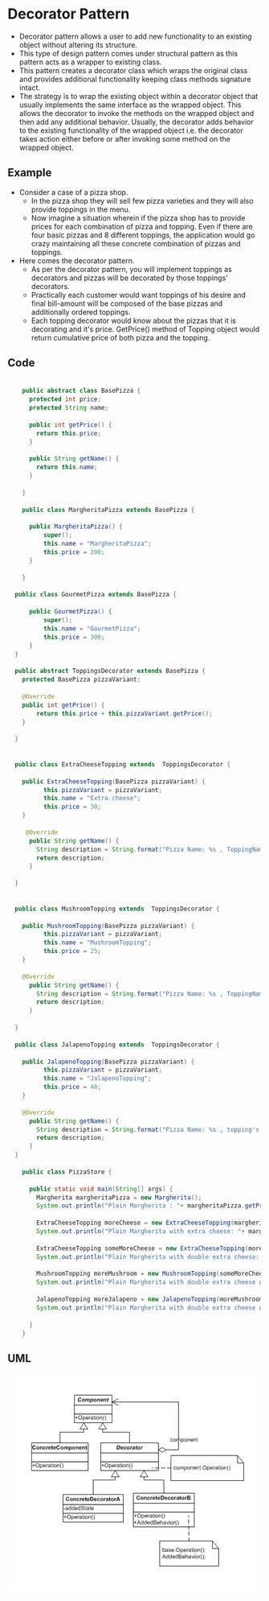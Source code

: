 <!--
author: "Avinash Gurugubelli",
title: "Decorator Design Pattern",
description: "Detailed guide to the Decorator pattern that dynamically adds behavior to objects, illustrated with Java implementations and beginner-friendly analogies.",
tags: ["Decorator Pattern", "Design Patterns", "Structural", "Java", "OOP", "Enhancement"],
references: []
-->

# Decorator Pattern

- Decorator pattern allows a user to add new functionality to an existing object without altering its structure.
- This type of design pattern comes under structural pattern as this pattern acts as a wrapper to existing class.
- This pattern creates a decorator class which wraps the original class and provides additional functionality keeping class methods signature intact.
- The strategy is to wrap the existing object within a decorator object that usually implements the same interface as the wrapped object. This allows the decorator to invoke the methods on the wrapped object and then add any additional behavior. Usually, the decorator adds behavior to the existing functionality of the wrapped object i.e. the decorator takes action either before or after invoking some method on the wrapped object.

## Example

- Consider a case of a pizza shop.
  - In the pizza shop they will sell few pizza varieties and they will also provide toppings in the menu.
  - Now imagine a situation wherein if the pizza shop has to provide prices for each combination of pizza and topping. 
    Even if there are four basic pizzas and 8 different toppings, the application would go crazy maintaining all these concrete combination of pizzas and toppings.
- Here comes the decorator pattern.
  - As per the decorator pattern, you will implement toppings as decorators and pizzas will be decorated by those toppings' decorators. 
  - Practically each customer would want toppings of his desire and final bill-amount will be composed of the base pizzas and additionally ordered toppings. 
  - Each topping decorator would know about the pizzas that it is decorating and it's price.  GetPrice() method of Topping object would return cumulative price of both pizza and the topping.

## Code

``` java

    public abstract class BasePizza {
      protected int price;
      protected String name;

      public int getPrice() {
        return this.price;
      }

      public String getName() {
        return this.name;
      }
      
    }

    public class MargheritaPizza extends BasePizza {

      public MargheritaPizza() {
          super();
          this.name = "MargheritaPizza";
          this.price = 200;
      }

    }

  public class GourmetPizza extends BasePizza {

      public GourmetPizza() {
          super();
          this.name = "GourmetPizza";
          this.price = 300;
      }
  }

  public abstract ToppingsDecorator extends BasePizza {
    protected BasePizza pizzaVariant;

    @Override
    public int getPrice() {
        return this.price + this.pizzaVariant.getPrice();
    }
    
  }


  public class ExtraCheeseTopping extends  ToppingsDecorator {
    
    public ExtraCheeseTopping(BasePizza pizzaVariant) {
          this.pizzaVariant = pizzaVariant;
          this.name = "Extra cheese";
          this.price = 30;
    }

     @Override
      public String getName() {
        String description = String.format("Pizza Name: %s , ToppingName: %s ", this.pizzaVariant.getName(), this.name);
        return description;
      }
    
  }


  public class MushroomTopping extends  ToppingsDecorator {

    public MushroomTopping(BasePizza pizzaVariant) {
          this.pizzaVariant = pizzaVariant;
          this.name = "MushroomTopping";
          this.price = 25;
    }

    @Override
      public String getName() {
        String description = String.format("Pizza Name: %s , ToppingName: %s ", this.pizzaVariant.getName(), this.name);
        return description;
      }
    
  }
  
  public class JalapenoTopping extends  ToppingsDecorator {

    public JalapenoTopping(BasePizza pizzaVariant) {
          this.pizzaVariant = pizzaVariant;
          this.name = "JalapenoTopping";
          this.price = 40;
    }

    @Override
      public String getName() {
        String description = String.format("Pizza Name: %s , topping's: %s ", this.pizzaVariant.getName(), this.name);
        return description;
      }
  }
    
    public class PizzaStore {

      public static void main(String[] args) {
        Margherita margheritaPizza = new Margherita();
        System.out.println("Plain Margherita : "+ margheritaPizza.getPrice())

        ExtraCheeseTopping moreCheese = new ExtraCheeseTopping(margheritaPizza);
        System.out.println("Plain Margherita with extra cheese: "+ margheritaPizza.getPrice());

        ExtraCheeseTopping someMoreCheese = new ExtraCheeseTopping(moreCheese);
        System.out.println("Plain Margherita with double extra cheese: "+ margheritaPizza.getPrice());

        MushroomTopping moreMushroom = new MushroomTopping(someMoreCheese);
        System.out.println("Plain Margherita with double extra cheese with mushroom: "+ margheritaPizza.getPrice());

        JalapenoTopping moreJalapeno = new JalapenoTopping(moreMushroom);
        System.out.println("Plain Margherita with double extra cheese with mushroom with Jalapeno: "+ margheritaPizza.getPrice());

      }
    }

```

## UML

![alt](../resources/decorator-pattern-uml.PNG)